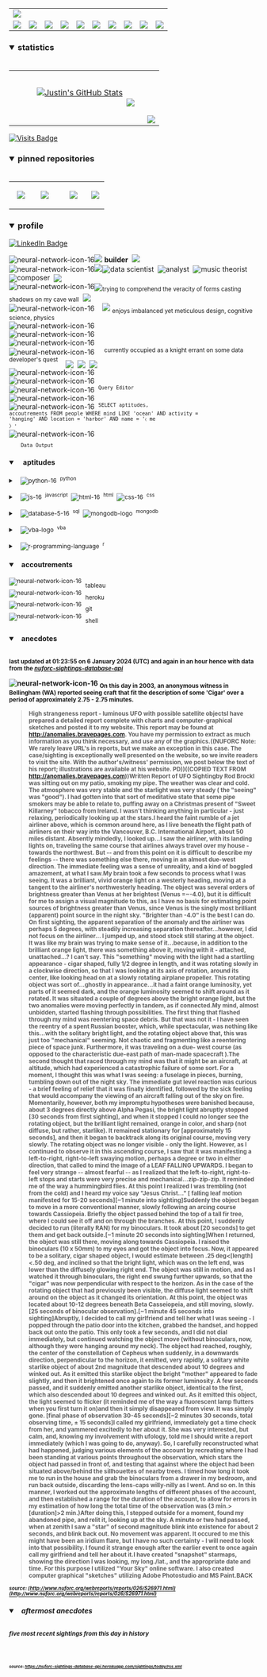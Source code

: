 <!-- ### banner -->

<table align="center" border="0" cellspacing="0" cellpadding="0">
  <tr>
    <td colspan="10">
      <a href="https://wallpaperaccess.com/black-digital"> 
        <img src="./images/quantized_relief_adjusted_with_sfmono.png" href="https://wallpaperaccess.com/black-digital"/>
      <a>
    </td>
  </tr>
  <tr>
    <td align="center">
      <a href="https://www.python.org/">
        <img src="./images/languages_icons/python-16.png"/>
        </a>
    </td>
    <td align="center">
      <a href="https://developer.mozilla.org/en-US/docs/Web/JavaScript">
        <img src="./images/languages_icons/js-16.png"/>
      </a>
    </td>
    <td align="center">
      <a href="https://developer.mozilla.org/en-US/docs/Web/CSS">
        <img src="./images/languages_icons/css-16.png"/>
      </a>
    </td>
    <td align="center">
      <a href="https://developer.mozilla.org/en-US/docs/Web/HTML">
        <img src="./images/languages_icons/html-16.png"/>
      </a>
    </td>
    <td align="center">
      <a href="https://www.tableau.com/">
        <img src="./images/languages_icons/tableau-logo.png"/>
      </a>
    </td>
    <td align="center">
      <a href="https://www.zsh.org/">
        <img src="./images/languages_icons/terminal-icon-16.png"/>
      </a>
    </td>
    <td align="center">
      <a href="https://docs.microsoft.com/en-us/office/vba">
        <img src="./images/languages_icons/vba-logo.png"/>
      </a>
    </td>
    <td align="center">
      <a href="https://www.postgresql.org/">
        <img src="./images/languages_icons/database-5-16.png"/>
      </a>
    </td>
    <td align="center">
      <a href="https://www.mongodb.com/">
        <img src="./images/languages_icons/mongodb-logo.png"/>
      </a>
    </td>
    <td align="center">
      <a href="https://www.r-project.org/">
        <img src="./images/languages_icons/r-programming-language.png"/>
      </a>
    </td>
  </tr>
</table>
  
<!-- ### statistics -->

<h3><details open>
  <summary>statistics</summary><br>

<table border="0" cellspacing="0" cellpadding="0">
  <tr>
    <td>
      <a href="https://github.com/justineichelberger" style="padding-left: 20%;">
        <img align="center" style="margin:0.5rem;" src="https://github-readme-stats.vercel.app/api?username=justineichelberger&show_icons=true&line_height=20&count_private=true&title_color=C0C0C0&text_color=C0C0C0&icon_color=C0C0C0&bg_color=0D1117" alt="Justin's GitHub Stats" />
      </a>&nbsp;
    </td>
    <td align="center">&nbsp;
      <a href="https://github.com/justineichelberger" style="padding-left: 10%;">
        <img align="center" style="margin:0.5rem" src="https://github-readme-stats.vercel.app/api/top-langs/?username=justineichelberger&hide=css, Jupyter Notebook, procfile&title_color=C0C0C0&text_color=C0C0C0&icon_color=C0C0C0&bg_color=0D1117" />
      </a>
    </td>
    <td  align="right" style="color: lightgray; display: inline-block; justify-content: right; padding-top: 90px;"> 
      <img src="https://metrics.lecoq.io/justineichelberger?template=classic&base.header=0&base.activity=0&base.community=0&base.repositories=0&base.metadata=0&isocalendar=1&isocalendar.duration=full-year&config.timezone=America%2FDenver" />
    </td>
  </tr>
</table>

</details>
</h3>
  
[![Visits Badge](https://badges.pufler.dev/visits/justineichelberger/justineichelberger)](https://badges.pufler.dev)   
  
<!-- ### pinned repositories -->
  
<h3><details open>
<summary>pinned repositories</summary>
<br>

<table border="0" cellspacing="0" cellpadding="0">
  <tr>
    <td>
      <a href="https://github.com/justineichelberger/justineichelberger">
        <img align="center" style="margin:1.0rem 0.5rem;" src="https://github-readme-stats.vercel.app/api/pin/?username=justineichelberger&repo=justineichelberger&title_color=C0C0C0&text_color=C0C0C0&icon_color=C0C0C0&bg_color=0D1117" />
      </a>
    </td>
    <td>
      <a href="https://github.com/justineichelberger/nuforc-sightings-database-api">
        <img align="center" style="margin:1.0rem 0.5rem;" src="https://github-readme-stats.vercel.app/api/pin/?username=justineichelberger&repo=nuforc-sightings-database-api&title_color=C0C0C0&text_color=C0C0C0&icon_color=C0C0C0&bg_color=0D1117" />
      </a>
    </td>
    <td>
      <a href="https://github.com/justineichelberger/BureauOfLaborStatistics-InteractiveChoroplethMap">
        <img align="center" style="margin:1rem 0.5rem; padding-left:32%;" src="https://github-readme-stats.vercel.app/api/pin/?username=justineichelberger&repo=bureau-of-labor-statistics--interactive-choropleth-map&title_color=C0C0C0&text_color=C0C0C0&icon_color=C0C0C0&bg_color=0D1117" />
      </a>
    </td>
    <td>
      <a href="https://github.com/justineichelberger/USGSEarthquakesThisWeek">
        <img align="center" style="margin:1rem 0.5rem; padding-left:18%;" src="https://github-readme-stats.vercel.app/api/pin/?username=justineichelberger&repo=usgs-earthquakes-this-week&title_color=C0C0C0&text_color=C0C0C0&icon_color=C0C0C0&bg_color=0D1117" />
      </a>
    </td>
  </tr>
</table>
</details></h3>

<!-- ### profile -->

<h3><details open>
<summary>profile</summary> 
</details></h3>
  
[![LinkedIn Badge](https://img.shields.io/badge/LinkedIn-Profile-informational?style=flat&logo=linkedin&logoColor=white&color=0D76A8)](https://www.linkedin.com/in/justineichelberger/)   

![neural-network-icon-16](./images/neural_network_original_greyscale_02.png "primary identifier")<img src="./images/neural_network_original_greyscale_26.png"/>&nbsp;<b><strong>builder</strong></b>&nbsp;&nbsp;<img src="./images/neural_network_original_greyscale_26.png"/>   
![neural-network-icon-16](./images/neural_network_original_greyscale_10.png "secondary identifiers")<img src="./images/neural_network_original_greyscale_26.png"/><sub><img src="./images/neural_network_original_greyscale_26.png"/></sub>data scientist&nbsp;&nbsp;<sub><img src="./images/neural_network_original_greyscale_26.png"/></sub>analyst&nbsp;&nbsp;<sub><img src="./images/neural_network_original_greyscale_26.png"/></sub>music theorist&nbsp;&nbsp;<sub><img src="./images/neural_network_original_greyscale_26.png"/></sub>composer&nbsp;&nbsp;<sub><img src="./images/neural_network_original_greyscale_26.png"/></sub>   
![neural-network-icon-16](./images/neural_network_original_greyscale_04.png "plato's 'allegory of the cave'")<sub><img src="./images/neural_network_original_greyscale_26.png"/></sub><sub>trying to comprehend the veracity of forms casting shadows on my cave wall</sub>&nbsp;&nbsp;<sub><img src="./images/neural_network_original_greyscale_26.png"/></sub>   
![neural-network-icon-16](./images/neural_network_original_greyscale_11.png "pleasures")&nbsp;&nbsp;&nbsp;&nbsp;<img src="./images/neural_network_original_greyscale_26.png"/>&nbsp;<sub>enjoys imbalanced yet meticulous design, cognitive science, physics</sub>   
![neural-network-icon-16](./images/neural_network_original_greyscale_06.png "space") &nbsp;   
![neural-network-icon-16](./images/neural_network_original_greyscale_07.png "space") &nbsp;   
![neural-network-icon-16](./images/neural_network_original_greyscale_09.png "space") &nbsp;   
![neural-network-icon-16](./images/neural_network_original_greyscale_17.png "pursuit") &nbsp;&nbsp;&nbsp;&nbsp;<sup>currently occupied as a knight errant on some data developer's quest</sup>&nbsp;&nbsp;&nbsp;&nbsp;<sub><sub><img src="./images/neural_network_original_greyscale_26.png"/></sub></sub>&nbsp;&nbsp;<sub><sub><img src="./images/neural_network_original_greyscale_26.png"/></sub></sub>&nbsp;&nbsp;<sub><sub><img src="./images/neural_network_original_greyscale_26.png"/></sub></sub>   
![neural-network-icon-16](./images/neural_network_original_greyscale_15.png "space") &nbsp;   
![neural-network-icon-16](./images/neural_network_original_greyscale_12.png "space") &nbsp;   
![neural-network-icon-16](./images/neural_network_original_greyscale_22.png "pgAdmin[tools[query tool]]") &nbsp;<sup><code>Query Editor</code></sup>   
![neural-network-icon-16](./images/neural_network_original_greyscale_13.png) &nbsp;   
![neural-network-icon-16](./images/neural_network_original_greyscale_25.png "SQL query to find one of Frank Black's 'Ten [Percenters]' from his eponymous album 'Frank Black' released some time in between unixtimestamp(731574000) and unixtimestamp(731660399)") &nbsp;<sup><code>SELECT aptitudes, accoutrements FROM people WHERE mind LIKE 'ocean' AND activity = 'hanging' AND location = 'harbor' AND name = '&#9001; me &#x3009;'</code></sup>   
![neural-network-icon-16](./images/neural_network_original_greyscale_24.png)   
&nbsp;&nbsp;&nbsp;&nbsp;&nbsp;&nbsp;<sub><code>Data Output</code></sub>   

<!-- ### skills -->

<h4><details open>
<summary>&nbsp;&nbsp;&nbsp;&nbsp;aptitudes</summary>
</details></h4>

<!-- python -->

<sup><details><summary style="font-size: 12px;">&nbsp;&nbsp;
![python-16](./images/languages_icons/python-16.png "language[libraries]")&nbsp;&nbsp;<sup>python</sup></summary>

<a><sup>[</sup>&nbsp;&nbsp;&nbsp;&nbsp;
<sub><img src="./images/neural_network_original_greyscale_26.png"/></sub>&nbsp;&nbsp;<sup>beautifulsoup</sup>&nbsp;&nbsp;&nbsp;&nbsp;<sub><img src="./images/neural_network_original_greyscale_26.png"/></sub>&nbsp;&nbsp;<sup>flask</sup>&nbsp;&nbsp;&nbsp;&nbsp;<sub><img src="./images/neural_network_original_greyscale_26.png"/></sub>&nbsp;&nbsp;<sup>jinja</sup>&nbsp;&nbsp;&nbsp;&nbsp;
<sub><img src="./images/neural_network_original_greyscale_26.png"/></sub>&nbsp;&nbsp;<sup>keras</sup>&nbsp;&nbsp;&nbsp;&nbsp;<sub><img src="./images/neural_network_original_greyscale_26.png"/></sub>&nbsp;&nbsp;<sup>matplotlib</sup>&nbsp;&nbsp;&nbsp;&nbsp;<sub><img src="./images/neural_network_original_greyscale_26.png"/></sub>&nbsp;&nbsp;<sup>numpy</sup>&nbsp;&nbsp;&nbsp;&nbsp;<sub><img src="./images/neural_network_original_greyscale_26.png"/></sub>&nbsp;&nbsp;<sup>pandas</sup>&nbsp;&nbsp;&nbsp;&nbsp;<sub><img src="./images/neural_network_original_greyscale_26.png"/></sub>&nbsp;&nbsp;<sup>requests</sup>&nbsp;&nbsp;&nbsp;&nbsp;<sub><img src="./images/neural_network_original_greyscale_26.png"/></sub>&nbsp;&nbsp;<sup>tensorflow</sup>&nbsp;&nbsp;&nbsp;&nbsp;<sub><img src="./images/neural_network_original_greyscale_26.png"/></sub>&nbsp;&nbsp;<sup>]</sup></a></details></sup>

<!-- js, html(xml), css -->

<sup><details><summary style="font-size: 12px;">&nbsp;&nbsp;
![js-16](./images/languages_icons/js-16.png "language[libraries]")&nbsp;&nbsp;<sup>javascript</sup>&nbsp;&nbsp;![html-16](./images/languages_icons/html-16.png "language[language/[other markup languages]]")&nbsp;&nbsp;<sup>html</sup>&nbsp;&nbsp;![css-16](./images/languages_icons/css-16.png "language[libraries]")&nbsp;&nbsp;<sup>css</sup></summary>

<a><sup>[</sup>&nbsp;&nbsp;&nbsp;&nbsp;
<sub><img src="./images/neural_network_original_greyscale_26.png"/></sub>&nbsp;&nbsp;<sup>d3</sup>&nbsp;&nbsp;&nbsp;&nbsp;<sub><img src="./images/neural_network_original_greyscale_26.png"/></sub>&nbsp;&nbsp;<sup>leaflet</sup>&nbsp;&nbsp;&nbsp;&nbsp;&nbsp;<sub><img src="./images/neural_network_original_greyscale_26.png"/></sub>&nbsp;&nbsp;<sup>plotly</sup>&nbsp;&nbsp;&nbsp;&nbsp;<sub><img src="./images/neural_network_original_greyscale_26.png"/></sub>&nbsp;&nbsp;<sup>]</sup><sup>[</sup>&nbsp;&nbsp;
<sub><img src="./images/neural_network_original_greyscale_26.png"/></sub>&nbsp;&nbsp;<sup>html</sup>&nbsp;&nbsp;&nbsp;&nbsp;
<sub><img src="./images/neural_network_original_greyscale_26.png"/></sub>&nbsp;&nbsp;<sup>[</sup>&nbsp;&nbsp;&nbsp;&nbsp;
<sub><img src="./images/neural_network_original_greyscale_26.png"/></sub>&nbsp;&nbsp;<sup>xml</sup>&nbsp;&nbsp;&nbsp;&nbsp;
<sub><img src="./images/neural_network_original_greyscale_26.png"/></sub>&nbsp;&nbsp;<sup>]</sup>&nbsp;&nbsp;&nbsp;&nbsp;<sub><img src="./images/neural_network_original_greyscale_26.png"/></sub>&nbsp;&nbsp;<sup>]</sup><sup>[</sup>&nbsp;&nbsp;&nbsp;&nbsp;
<sub><img src="./images/neural_network_original_greyscale_26.png"/></sub>&nbsp;&nbsp;<sup>bootstrap</sup>&nbsp;&nbsp;&nbsp;&nbsp;<sub><img src="./images/neural_network_original_greyscale_26.png"/></sub>&nbsp;&nbsp;<sup>]</sup></a></details></sup>

<!-- databases -->

<sup><details><summary style="font-size: 12px;">&nbsp;&nbsp;
![database-5-16](./images/languages_icons/database-5-16.png "language[dialects/apis]")&nbsp;&nbsp;<sup>sql</sup>&nbsp;&nbsp;![mongodb-logo](./images/languages_icons/mongodb-logo.png "language[apis]")&nbsp;&nbsp;<sup>mongodb</sup></summary>

<a><sup>[</sup>&nbsp;&nbsp;&nbsp;&nbsp;
<sub><img src="./images/neural_network_original_greyscale_26.png"/></sub>&nbsp;&nbsp;<sup>postgres</sup>&nbsp;&nbsp;&nbsp;&nbsp;<sub><img src="./images/neural_network_original_greyscale_26.png"/></sub>&nbsp;&nbsp;<sup>psycopg</sup>&nbsp;&nbsp;&nbsp;&nbsp;<sub><img src="./images/neural_network_original_greyscale_26.png"/></sub>&nbsp;&nbsp;<sup>sqlalchemy</sup>&nbsp;&nbsp;&nbsp;&nbsp;<sub><img src="./images/neural_network_original_greyscale_26.png"/></sub>&nbsp;&nbsp;<sup>sqlite</sup>&nbsp;&nbsp;&nbsp;&nbsp;<sub><img src="./images/neural_network_original_greyscale_26.png"/></sub>&nbsp;&nbsp;<sup>]</sup><sup>[</sup>&nbsp;&nbsp;&nbsp;&nbsp;
<sub><img src="./images/neural_network_original_greyscale_26.png"/></sub>&nbsp;&nbsp;<sup>pymongo</sup>&nbsp;&nbsp;&nbsp;&nbsp;<sub><img src="./images/neural_network_original_greyscale_26.png"/></sub>&nbsp;&nbsp;<sup>]</sup></a></details></sup>

<!-- visual basic for applications -->

<sup><details><summary style="font-size: 12px;">&nbsp;&nbsp;
  ![vba-logo](./images/languages_icons/vba-logo.png "language[application]")&nbsp;&nbsp;<sup>vba</sup></summary>

<a><sup>[</sup>&nbsp;&nbsp;&nbsp;&nbsp;
<sub><img src="./images/neural_network_original_greyscale_26.png"/></sub>&nbsp;&nbsp;<sup>excel</sup>&nbsp;&nbsp;&nbsp;&nbsp;<sub><img src="./images/neural_network_original_greyscale_26.png"/></sub>&nbsp;&nbsp;<sup>]</sup></a></details></sup>

<!-- r -->

<sup><details><summary style="font-size: 12px;">&nbsp;&nbsp;
![r-programming-language](./images/languages_icons/r-programming-language.png "language[language]")&nbsp;&nbsp;<sup>r</sup></summary></details></sup>

<!-- ### tools -->

<h4><details open>
<summary>&nbsp;&nbsp;&nbsp;accoutrements</summary>
</details></h4>

<sup>![neural-network-icon-16](./images/neural_network_original_greyscale_26.png "application")</sup>&nbsp;&nbsp;<sub>tableau</sub><br>
<sup>![neural-network-icon-16](./images/neural_network_original_greyscale_26.png "cloud platform")</sup>&nbsp;&nbsp;<sub>heroku</sub><br>
<sup>![neural-network-icon-16](./images/neural_network_original_greyscale_26.png "version control")</sup>&nbsp;&nbsp;<sub>git</sub><br>
<sup>![neural-network-icon-16](./images/neural_network_original_greyscale_26.png "interface")</sup>&nbsp;&nbsp;<sub>shell</sub>

<!-- ### auto-refreshed anecdotes -->

<h4><details open>
<summary>&nbsp;&nbsp;&nbsp;anecdotes</summary><br>

<sub>last updated at 01:23:55 on 6 January 2024 (UTC) and again in an hour hence with data from the <i><a href="https://nuforc-sightings-database-api.herokuapp.com/">nuforc-sightings-database-api</a></i></sub><br>

![neural-network-icon-16](./images/hud_cursor_01.gif "feature") <sub>On this day in 2003, an anonymous witness in Bellingham (WA) reported seeing craft that fit the description of some 'Cigar' over a period of approximately 2.75 - 2.75 minutes.</sub><blockquote><sub>High strangeness report - luminous UFO with possible satellite objectsI have prepared a detailed report complete with charts and computer-graphical sketches and posted it to my website. This report may be found at http://anomalies.bravepages.com. You have my permission to extract as much information as you think necessary, and use any of the graphics.((NUFORC Note:  We rarely leave URL's in reports, but we make an exception in this case.  The case/sighting is exceptionally well presented on the website, so we invite readers to visit the site.  With the author's/witness' permission, we post below the text of his report; illustrations are available at his website.  PD))((COPIED TEXT FROM http://anomalies.bravepages.com))Written Report of UFO Sightingby Rod BrockI was sitting out on my patio, smoking my pipe. The weather was clear and cold. The atmosphere was very stable and the starlight was very steady ( the "seeing" was "good"). I had gotten into that sort of meditative state that some pipe smokers may be able to relate to, puffing away on a Christmas present of "Sweet Killarney" tobacco from Ireland. I wasn't thinking anything in particular - just relaxing, periodically looking up at the stars.I heard the faint rumble of a jet airliner above, which is common around here, as I live beneath the flight path of airliners on their way into the Vancouver, B.C. International Airport, about 50 miles distant. Absently mindedly, I looked up...I saw the airliner, with its landing lights on, traveling the same course that airlines always travel over my house - towards the northwest. But -- and from this point on it is difficult to describe my feelings -- there was something else there, moving in an almost due-west direction. The immediate feeling was a sense of unreality, and a kind of boggled amazement, at what I saw.My brain took a few seconds to process what I was seeing. It was a brilliant, vivid orange light on a westerly heading, moving at a tangent to the airliner's northwesterly heading. The object was several orders of brightness greater than Venus at her brightest (Venus =~-4.0), but it is difficult for me to assign a visual magnitude to this, as I have no basis for estimating point sources of brightness greater than Venus, since Venus is the singly most brilliant (apparent) point source in the night sky. "Brighter than -4.0" is the best I can do. On first sighting, the apparent separation of the anomaly and the airliner was perhaps 5 degrees, with steadily increasing separation thereafter...however, I did not focus on the airliner... I jumped up, and stood stock still staring at the object. It was like my brain was trying to make sense of it...because, in addition to the brilliant orange light, there was something above it, moving with it - attached, unattached...? I can't say. This "something" moving with the light had a startling appearance - cigar shaped, fully 1/2 degree in length, and it was rotating slowly in a clockwise direction, so that I was looking at its axis of rotation, around its center, like looking head on at a slowly rotating airplane propeller. This rotating object was sort of...ghostly in appearance...it had a faint orange luminosity, yet parts of it seemed dark, and the orange luminosity seemed to shift around as it rotated. It was situated a couple of degrees above the bright orange light, but the two anomalies were moving perfectly in tandem, as if connected.My mind, almost unbidden, started flashing through possibilities. The first thing that flashed through my mind was reentering space debris. But that was not it - I have seen the reentry of a spent Russian booster, which, while spectacular, was nothing like this...with the solitary bright light, and the rotating object above that, this was just too "mechanical" seeming. Not chaotic and fragmenting like a reentering piece of space junk. Furthermore, it was traveling on a due- west course (as opposed to the characteristic due-east path of man-made spacecraft ).The second thought that raced through my mind was that it might be an aircraft, at altitude, which had experienced a catastrophic failure of some sort. For a moment, I thought this was what I was seeing: a fuselage in pieces, burning, tumbling down out of the night sky. The immediate gut level reaction was curious - a brief feeling of relief that it was finally identified, followed by the sick feeling that would accompany the viewing of an aircraft falling out of the sky on fire. Momentarily, however, both my impromptu hypotheses were banished because, about 3 degrees directly above Alpha Pegasi, the bright light abruptly stopped [30 seconds from first sighting], and when it stopped I could no longer see the rotating object, but the brilliant light remained, orange in color, and sharp (not diffuse, but rather, starlike). It remained stationary for [approximately 15 seconds], and then it began to backtrack along its original course, moving very slowly. The rotating object was no longer visible - only the light. However, as I continued to observe it in this ascending course, I saw that it was manifesting a left-to-right, right-to-left swaying motion, perhaps a degree or two in either direction, that called to mind the image of a LEAF FALLING UPWARDS. I began to feel very strange -- almost fearful -- as I realized that the left-to-right, right-to-left stops and starts were very precise and mechanical...zip-zip-zip. It reminded me of the way a hummingbird flies. At this point I realized I was trembling (not from the cold) and I heard my voice say "Jesus Christ..." [ falling leaf motion manifested for 15-20 seconds][~1 minute into sighting]Suddenly the object began to move in a more conventional manner, slowly following an arcing course towards Cassiopeia. Briefly the object passed behind the top of a tall fir tree, where I could see it off and on through the branches. At this point, I suddenly decided to run (literally RAN) for my binoculars. It took about [20 seconds] to get them and get back outside.[~1 minute 20 seconds into sighting]When I returned, the object was still there, moving along towards Cassiopeia. I raised the binoculars (10 x 50mm) to my eyes and got the object into focus. Now, it appeared to be a solitary, cigar shaped object, I would estimate between .25 deg<[length]<.50 deg, and inclined so that the bright light, which was on the left end, was lower than the diffusely glowing right end. The object was still in motion, and as I watched it through binoculars, the right end swung further upwards, so that the "cigar" was now perpendicular with respect to the horizon. As in the case of the rotating object that had previously been visible, the diffuse light seemed to shift around on the object as it changed its orientation. At this point, the object was located about 10-12 degrees beneath Beta Casseiopeia, and still moving, slowly.[25 seconds of binocular observation].[~1 minute 45 seconds into sighting]Abruptly, I decided to call my girlfriend and tell her what I was seeing - I popped through the patio door into the kitchen, grabbed the handset, and hopped back out onto the patio. This only took a few seconds, and I did not dial immediately, but continued watching the object move (without binoculars, now, although they were hanging around my neck). The object had reached, roughly, the center of the constellation of Cepheus when suddenly, in a downwards direction, perpendicular to the horizon, it emitted, very rapidly, a solitary white starlike object of about 2nd magnitude that descended about 10 degrees and winked out. As it emitted this starlike object the bright "mother" appeared to fade slightly, and then it brightened once again to its former luminosity. A few seconds passed, and it suddenly emitted another starlike object, identical to the first, which also descended about 10 degrees and winked out. As it emitted this object, the light seemed to flicker (it reminded me of the way a fluorescent lamp flutters when you first turn it on)and then it simply disappeared from view. It was simply gone. [final phase of observation 30-45 seconds][~2 minutes 30 seconds, total observing time, ± 15 seconds]I called my girlfriend, immediately got a time check from her, and yammered excitedly to her about it. She was very interested, but calm, and, knowing my involvement with ufology, told me I should write a report immediately (which I was going to do, anyway). So, I carefully reconstructed what had happened, judging various elements of the account by recreating where I had been standing at various points throughout the observation, which stars the object had passed in front of, and testing that against where the object had been situated above/behind the sillhouettes of nearby trees. I timed how long it took me to run in the house and grab the binoculars from a drawer in my bedroom, and run back outside, discarding the lens-caps willy-nilly as I went. And so on. In this manner, I worked out the approximate lengths of different phases of the account, and then established a range for the duration of the account, to allow for errors in my estimation of how long the total time of the observation was (3 min.>[duration]>2 min.)After doing this, I stepped outside for a moment, found my abandoned pipe, and relit it, looking up at the sky. A minute or two had passed, when at zenith I saw a "star" of second magnitude blink into existence for about 2 seconds, and blink back out. No movement was apparent. It occured to me this might have been an iridium flare, but I have no such certainty - I will need to look into that possibility. I found it strange enough after the earlier event to once again call my girlfriend and tell her about it.I have created "snapshot" starmaps, showing the direction I was looking, my long./lat., and the appropriate date and time. For this purpose I utilized "Your Sky" online software. I also created computer graphical "sketches" utilizing Adobe Photostudio and MS Paint.BACK</sub></blockquote><sub><sub><i>source: [http://www.nuforc.org/webreports/reports/026/S26971.html](http://www.nuforc.org/webreports/reports/026/S26971.html)</i></sub></sub></sub><br>
<h5><details open>
<summary>&nbsp;&nbsp;&nbsp;aftermost anecdotes</summary><br>

<sub>five most recent sightings from this day in history</sub><br>
  
<sub>
<!-- BLOG-POST-LIST:START -->

<!-- BLOG-POST-LIST:END -->
</sub><br><br>

<sub><sub><i>source: <a href=https://nuforc-sightings-database-api.herokuapp.com/sightings/today/rss.xml>https://nuforc-sightings-database-api.herokuapp.com/sightings/today/rss.xml</a></i></sub></sub>
</details><h5></details>
